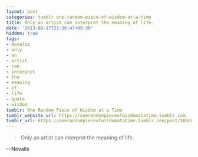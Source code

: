 ```yaml
---
layout: post
categories: tumblr one-random-piece-of-wisdom-at-a-time
title: Only an artist can interpret the meaning of life.
date: '2013-08-17T21:36:47+09:30'
hidden: true
tags:
- Novalis
- only
- an
- artist
- can
- interpret
- the
- meaning
- of
- life
- quote
- wisdom
tumblr: One Random Piece of Wisdom at a Time
tumblr_website_url: https://onerandompieceofwisdomatatime.tumblr.com
tumblr_url: https://onerandompieceofwisdomatatime.tumblr.com/post/58502794280/only-an-artist-can-interpret-the-meaning-of-life
---
```

> Only an artist can interpret the meaning of life.

—Novalis

